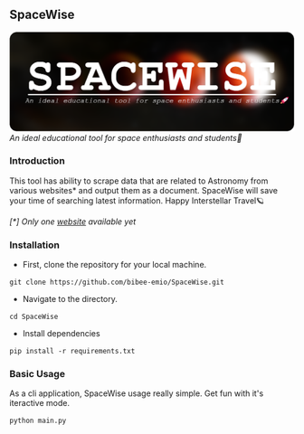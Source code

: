## SpaceWise
![SPACEWISE](./src/banner.png)
*An ideal educational tool for space enthusiasts and students🚀*

### Introduction

This tool has ability to scrape data that are related to Astronomy from various websites* and output them as a document. SpaceWise will save your time of searching latest information. 
Happy Interstellar Travel🪐

*[\*] Only one [website](nasaspaceflight.com) available yet*

### Installation

- First, clone the repository for your local machine.
```
git clone https://github.com/bibee-emio/SpaceWise.git
```
- Navigate to the directory.
```
cd SpaceWise
```
- Install  dependencies
```
pip install -r requirements.txt
```

### Basic Usage

As a cli application, SpaceWise usage really simple. Get fun with it's iteractive mode.

```
python main.py
```
<!--
<a href="https://www.freepik.com/free-ai-image/top-mountain-view_47991643.htm#fromView=search&term=star&page=1&position=33&track=ais_ai_generated">Image By freepik</a>
!-->
